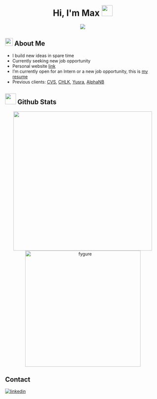 <h1 align="center"><b>Hi, I'm Max </b><img src="https://media.giphy.com/media/hvRJCLFzcasrR4ia7z/giphy.gif" width="35"></h1>
<p align="center">
  <a href="https://github.com/DenverCoder1/readme-typing-svg"><img src="https://readme-typing-svg.herokuapp.com?font=Time+New+Roman&color=cyan&size=25&center=true&vCenter=true&width=600&height=100&lines=Self+Motivated;++;Software+Developer,;Computer+Scientist,;Active+Learner,;Builder+of+Ideas"></a>
</p>


## <img src="https://media2.giphy.com/media/QssGEmpkyEOhBCb7e1/giphy.gif?cid=ecf05e47a0n3gi1bfqntqmob8g9aid1oyj2wr3ds3mg700bl&rid=giphy.gif" width ="25"><b> About Me</b>

- I build new ideas in spare time
- Currently seeking new job opportunity
- Personal website [link](https://www.maxchalitsios.com/)
- I’m currently open for an Intern or a new job opportunity, this is [my resume](https://fygure-resume-bucket.s3.amazonaws.com/maximillian_chalitsios.pdf)
- Previous clients: [CVS](https://www.cvshealth.com/), [CHLK](https://demo.chlk.football/bypass), [Yusra](https://www.yusra.io/home), [AlphaNB](https://www.alphanb.com/)


## <img src="https://media.giphy.com/media/iY8CRBdQXODJSCERIr/giphy.gif" width="35"><b> Github Stats </b>
<div align="center">
<a href="https://github.com/fygure/">
  <img src="https://github-readme-stats.vercel.app/api?username=fygure&count_private=true&show_icons=true&line_height=20&title_color=7A7ADB&icon_color=2234AE&text_color=D3D3D3&bg_color=0,000000,130F40" width="450"/>
  <img src="https://github-readme-stats.vercel.app/api/top-langs?username=fygure&show_icons=true&locale=en&layout=compact&line_height=20&title_color=7A7ADB&icon_color=2234AE&text_color=D3D3D3&bg_color=0,000000,130F40" width="375"  alt="fygure"/>
</a>
</div>


## <b> Contact</b>
<a href="https://www.linkedin.com/in/maximillianchalitsios/" target="_blank">
<img src="https://img.shields.io/badge/linkedin:  MaximillianChalitsios-%2300acee.svg?color=405DE6&style=for-the-badge&logo=linkedin&logoColor=white" alt=linkedin style="margin-bottom: 5px;"/>
</a>



